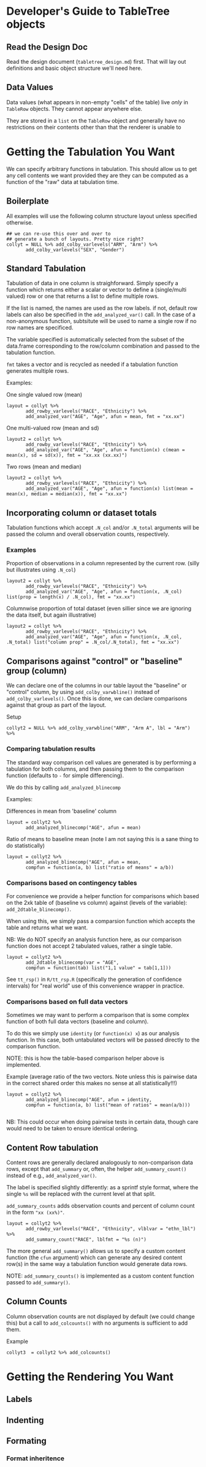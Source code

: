 # Developer's Guide to TableTree objects

## Read the Design Doc

Read the design document (`tabletree_design.md`) first. That will lay out definitions and basic object structure we'll need here.

## Data Values

Data values (what appears in non-empty "cells" of the table) live _only_ in `TableRow` objects. They cannot appear anywhere else.

They are stored in a `list` on the `TableRow` object and generally have no restrictions on their contents other than that the renderer is unable to


# Getting the Tabulation You Want

We can specify arbitrary functions in tabulation. This should allow us to get any cell contents we want provided they are they can be computed as a function of the "raw" data at tabulation time.

## Boilerplate

All examples will use the following column structure layout unless specified otherwise.

```
## we can re-use this over and over to
## generate a bunch of layouts. Pretty nice right?
collyt = NULL %>% add_colby_varlevels("ARM", "Arm") %>%
       add_colby_varlevels("SEX", "Gender")
```

## Standard Tabulation

Tabulation of data in one column is straighforward. Simply specify a function which returns either a scalar or vector to define a (single/multi valued) row or one that returns a list to define multiple rows.

If the list is named, the names are used as the row labels. if not, default row labels can also be specified in the `add_analyzed_var()` call. In the case of a non-anonymous function, subtsitute will be used to name a single row if no row names are specificed.

The variable specified is automatically selected from the subset of the data.frame corresponding to the row/column combination and passed to the tabulation function.

`fmt` takes a vector and is recycled as needed if a tabulation function generates multiple rows.

Examples:

One single valued row (mean)

```
layout = collyt %>%
       add_rowby_varlevels("RACE", "Ethnicity") %>%
       add_analyzed_var("AGE", "Age", afun = mean, fmt = "xx.xx")
```


One multi-valued row (mean and sd)

```
layout2 = collyt %>%
       add_rowby_varlevels("RACE", "Ethnicity") %>%
       add_analyzed_var("AGE", "Age", afun = function(x) c(mean = mean(x), sd = sd(x)), fmt = "xx.xx (xx.xx)")
```

Two rows (mean and median)

```
layout2 = collyt %>%
       add_rowby_varlevels("RACE", "Ethnicity") %>%
       add_analyzed_var("AGE", "Age", afun = function(x) list(mean = mean(x), median = median(x)), fmt = "xx.xx")

```

## Incorporating column or dataset totals

Tabulation functions which accept `.N_col` and/or `.N_total` arguments will be passed the column and overall observation counts, respectively.

### Examples

Proportion of observations in a column represented
by the current row. (silly but illustrates using `.N_col`)

```
layout2 = collyt %>%
       add_rowby_varlevels("RACE", "Ethnicity") %>%
       add_analyzed_var("AGE", "Age", afun = function(x, .N_col) list(prop = length(x) / .N_col), fmt = "xx.xx")
```


Columnwise proportion of total dataset (even sillier since we are ignoring the data itself, but again illustrative)

```
layout2 = collyt %>%
       add_rowby_varlevels("RACE", "Ethnicity") %>%
       add_analyzed_var("AGE", "Age", afun = function(x, .N_col, .N_total) list("column prop" = .N_col/.N_total), fmt = "xx.xx")
```

## Comparisons against "control" or "baseline" group (column)

We can declare one of the columns in our table layout the "baseline" or "control" column, by using `add_colby_varwbline()` instead of `add_colby_varlevels()`. Once this is done, we can declare comparisons against that group as part of the layout.

Setup
```
collyt2 = NULL %>% add_colby_varwbline("ARM", "Arm A", lbl = "Arm") %>%

```

### Comparing tabulation results

The standard way comparison cell values are generated is by performing a tabulation for both columns, and then passing them to the comparison function (defaults to `-` for simple differencing).

We do this by calling `add_analyzed_blinecomp`

Examples:

Differences in mean from 'baseline' column
```
layout = collyt2 %>%
       add_analyzed_blinecomp("AGE", afun = mean)
```

Ratio of means to baseline mean (note I am not saying this is a sane thing to do statistically)

```
layout = collyt2 %>%
       add_analyzed_blinecomp("AGE", afun = mean,
       compfun = function(a, b) list("ratio of means" = a/b))

```



### Comparisons based on contingency tables

For convenience we provide a helper function for comparisons which based on the 2xk table of (baseline vs column) against (levels of the variable): `add_2dtable_blinecomp()`.

When using this, we simply pass a comparsion function which accepts the table and returns what we want.

NB: We do NOT specify an analysis function here, as our comparison function does not accept 2 tabulated values, rather a single table.

```
layout = collyt2 %>%
       add_2dtable_blinecomp(var = "AGE",
       compfun = function(tab) list("1,1 value" = tab[1,1]))
```

See `tt_rsp()` in `R/tt_rsp.R` (specifically the generation of confidence intervals) for "real world" use of this convenience wrapper in practice.


### Comparisons based on full data vectors

Sometimes we may want to perform a comparison that is some complex function of both full data vectors (baseline and column).

To do this we simply use `identity` (or `function(x) x`) as our analysis function. In this case, both untabulated vectors will be passed directly to the comparison function.

NOTE: this is how the table-based comparison helper above is implemented.

Example (average ratio of the two vectors. Note unless this is pairwise data in the correct shared order this makes no sense at all statistically!!!)

```
layout = collyt2 %>%
       add_analyzed_blinecomp("AGE", afun = identity,
       compfun = function(a, b) list("mean of ratios" = mean(a/b)))


```

NB: This could occur when doing pairwise tests in certain data, though care would need to be taken to ensure identical ordering. 


## Content Row tabulation

Content rows are generally declared analogously to non-comparison data rows, except that `add_summary` or, often, the helper `add_summary_count()` instead of e.g., `add_analyzed_var()`.

The label is specified slightly differently: as a sprintf style format, where the single `%s` will be replaced with the current level at that split.

`add_summary_counts` adds observation counts and percent of column count in the form  `"xx (xx%)"`.

```
layout = collyt2 %>%
       add_rowby_varlevels("RACE", "Ethnicity", vlblvar = "ethn_lbl") %>%
       add_summary_count("RACE", lblfmt = "%s (n)")
```

The more general `add_summary()` allows us to specify a custom content function (the `cfun` argument) which can generate any desired content row(s) in the same way a tabulation function would generate data rows.

NOTE: `add_summary_counts()` is implemented as a custom content function passed to `add_summary()`.

## Column Counts

Column observation counts are not displayed by default (we could change this) but a call to `add_colcounts()` with no arguments is sufficient to add them.

Example
```
collyt3  = collyt2 %>% add_colcounts()
```



# Getting the Rendering You Want

## Labels

## Indenting

## Formating

### Format inheritence





